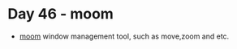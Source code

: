 <!--
 * @Author: Ada J
 * @Date: 2022-07-27 21:30:27
 * @LastEditTime: 2022-07-27 21:36:07
 * @Description: 
-->
# Day 46 - moom
* [moom](https://manytricks.com/moom/) window management tool, such as move,zoom and etc.


